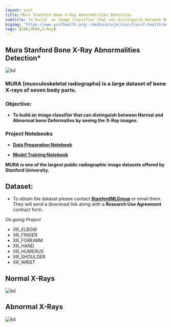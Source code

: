 ```yaml
---
layout: post
title: Mura Stanford Bone X-Ray Abnormalities Detection
subtitle: To build  an image classifier that can distinguish between Normal and Abnormal bone Deformaties
bigimg: "https://www.ucsfhealth.org/-/media/project/ucsf/ucsf-health/medical-tests/hero/x-ray-skeleton-2x.jpg"
tags: [CNN,MURA,X-Ray]
---
```


## Mura Stanford Bone X-Ray Abnormalities Detection*
![kd](https://i.ibb.co/Yptm4k7/mura.jpg)


### MURA **(musculoskeletal radiographs)** is a large dataset of bone X-rays of seven body parts.

### Objective:
* **To build  an image classifier that can distinguish between Normal and Abnormal bone Deformaties by seeing the X-Ray images.**

### Project Notebooks
* [**Data Preparation Notebook**](https://github.com/shadab4150/Mura-Stanford-Bone-Xray-abnormalities-detection/blob/master/file_processing_mura_stanford_bone_abnormalities_.ipynb)


* [**Model Training Notebook**](https://github.com/shadab4150/Mura-Stanford-Bone-Xray-abnormalities-detection/blob/master/mura_stanford_bone_abnormalities_kappa.ipynb)



**MURA is one of the largest public radiographic image datasets offered by Stanford University.**



## Dataset:
* To obtain the dataset please contact [**StanfordMLGroup**](https://stanfordmlgroup.github.io/) or email them. They will send a download link along with a **Research Use Agreement** contract form.


*On going Project*



* XR_ELBOW
* XR_FINGER
* XR_FOREARM
* XR_HAND
* XR_HUMERUS
* XR_SHOULDER
* XR_WRIST

## Normal X-Rays
![kd](https://i.ibb.co/BK2nbbQ/normal.png "X-ray Normal")


## Abnormal X-Rays
![kd](https://i.ibb.co/DKcLj1w/abnormal.png "X-ray Abnormal")


